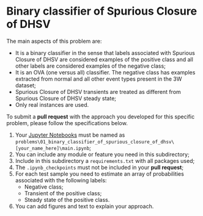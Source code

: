 # Binary classifier of Spurious Closure of DHSV

The main aspects of this problem are:

* It is a binary classifier in the sense that labels associated with Spurious Closure of DHSV are considered examples of the positive class and all other labels are considered examples of the negative class;
* It is an OVA (one versus all) classifier. The negative class has examples extracted from normal and all other event types present in the 3W dataset;
* Spurious Closure of DHSV transients are treated as different from Spurious Closure of DHSV steady state;
* Only real instances are used.

To submit a **pull request** with the approach you developed for this specific problem, please follow the specifications below.

1. Your [Jupyter Notebooks](https://jupyter.org/) must be named as `problems\01_binary_classifier_of_spurious_closure_of_dhsv\[your_name_here]\main.ipynb`;
1. You can include any module or feature you need in this subdirectory;
1. Include in this subdirectory a `requirements.txt` with all packages used;
1. The `.ipynb_checkpoints` must not be included in your **pull request**;
1. For each test sample you need to estimate an array of probabilities associated with the following labels:
    * Negative class;
    * Transient of the positive class;
    * Steady state of the positive class.
1. You can add figures and text to explain your approach.